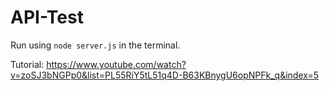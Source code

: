 # API-Test

Run using ```node server.js``` in the terminal.

Tutorial: https://www.youtube.com/watch?v=zoSJ3bNGPp0&list=PL55RiY5tL51q4D-B63KBnygU6opNPFk_q&index=5